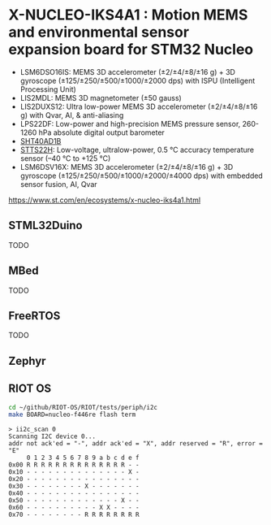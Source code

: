 # X-NUCLEO-IKS4A1 : Motion MEMS and environmental sensor expansion board for STM32 Nucleo


* LSM6DSO16IS: MEMS 3D accelerometer (±2/±4/±8/±16 g) + 3D gyroscope (±125/±250/±500/±1000/±2000 dps) with ISPU (Intelligent Processing Unit)
* LIS2MDL: MEMS 3D magnetometer (±50 gauss)
* LIS2DUXS12: Ultra low-power MEMS 3D accelerometer (±2/±4/±8/±16 g) with Qvar, AI, & anti-aliasing
* LPS22DF: Low-power and high-precision MEMS pressure sensor, 260-1260 hPa absolute digital output barometer
* [SHT40AD1B](https://sensirion.com/products/catalog/SHT40/)
* [STTS22H](https://www.st.com/en/mems-and-sensors/stts22h.html): Low-voltage, ultralow-power, 0.5 °C accuracy temperature sensor (–40 °C to +125 °C)
* LSM6DSV16X: MEMS 3D accelerometer (±2/±4/±8/±16 g) + 3D gyroscope (±125/±250/±500/±1000/±2000/±4000 dps) with embedded sensor fusion, AI, Qvar 

https://www.st.com/en/ecosystems/x-nucleo-iks4a1.html


## STML32Duino
TODO

## MBed
TODO

## FreeRTOS
TODO

## Zephyr


## RIOT OS

```bash
cd ~/github/RIOT-OS/RIOT/tests/periph/i2c
make BOARD=nucleo-f446re flash term
```

```
> ii2c_scan 0
Scanning I2C device 0...
addr not ack'ed = "-", addr ack'ed = "X", addr reserved = "R", error = "E"
     0 1 2 3 4 5 6 7 8 9 a b c d e f
0x00 R R R R R R R R R R R R R R - -
0x10 - - - - - - - - - - - - - - X -
0x20 - - - - - - - - - - - - - - - -
0x30 - - - - - - - - X - - - - - - -
0x40 - - - - - - - - - - - - - - - -
0x50 - - - - - - - - - - - - - X - -
0x60 - - - - - - - - - - X X - - - -
0x70 - - - - - - - - R R R R R R R R

```
